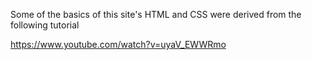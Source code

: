 Some of the basics of this site's HTML and CSS were derived from the following tutorial

https://www.youtube.com/watch?v=uyaV_EWWRmo
